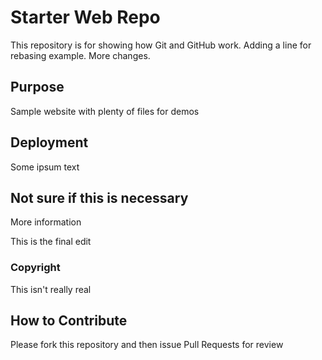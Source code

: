 # Starter Web Repo

This repository is for showing how Git and GitHub work. Adding a line for rebasing example.
More changes.

## Purpose

Sample website with plenty of files for demos

## Deployment

Some ipsum text

## Not sure if this is necessary

More information

This is the final edit

### Copyright
This isn't really real

## How to Contribute

Please fork this repository and then issue Pull Requests for review

